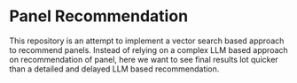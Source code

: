 # Panel Recommendation
This repository is an attempt to implement a vector search based approach to recommend panels.
Instead of relying on a complex LLM based approach on recommendation of panel, here we want to see final results lot quicker than a detailed and delayed LLM based recommendation.